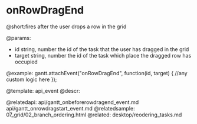 onRowDragEnd
=============

@short:fires after the user drops a row in the grid
	

@params:
- id	string, number	the id of the task that the user has dragged in the grid
- target	string, number	the id of the task which place the dragged row has occupied

@example:
gantt.attachEvent("onRowDragEnd", function(id, target) {
    //any custom logic here
});

@template:	api_event
@descr:

@relatedapi:
	api/gantt_onbeforerowdragend_event.md
	api/gantt_onrowdragstart_event.md
@relatedsample:
	07_grid/02_branch_ordering.html
@related:
	desktop/reodering_tasks.md